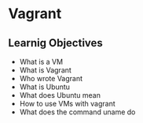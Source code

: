 # Vagrant
## Learnig Objectives
* What is a VM
* What is Vagrant
* Who wrote Vagrant
* What is Ubuntu
* What does Ubuntu mean
* How to use VMs with vagrant
* What does the command uname do
